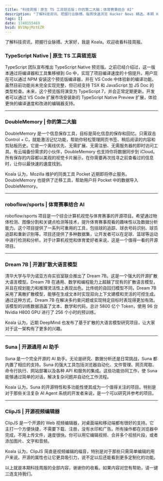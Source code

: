 ```yaml
---
title: "科技周报｜原生 TS 工具链览版；你的第二大脑；体育赛事结合 AI"
description: "了解科技资讯、把握行业脉搏。每周快速浏览 Hacker News 精选。本期 Hacker Newsletter 地址：https://buttondown.com/hacker-newsletter/archive/hacker-newsletter-747/"
tags: []
date: 1748155469
bvid: BV1NpjMztEZR
---
```

了解科技资讯，把握行业脉搏。大家好，我是 Koala。欢迎收看科技周报。

### TypeScript Native | 原生 TS 工具链览版

TypeScript 团队宣布推出 TypeScript Native 预览版。之前已经介绍过，这一版本通过将编译器和工具集移植到 Go 中，实现了项目编译速度的十倍提升。用户现在可以通过 NPM 安装这个预览版编译器，并在 VS Code 中体验新的编译功能。虽然目前功能尚未完全实现完整，但已经支持 TSX 和 JavaScript 加 JS Doc 的类型检查。未来，这个预览版将演变为 TypeScript 7，并会正常定期更新。开发者可以通过 VS Code 扩展市场安装新的 TypeScript Native Preview 扩展，体验更快的编译速度和改进的编辑器支持。

---

### DoubleMemory | 你的第二大脑

DoubleMemory 是一个信息保存工具，目标是简化信息的保存和回忆。只需双击 Control + C，就能激活记忆功能，帮助你轻松管理网页书签、稍后阅读的内容和剪贴板历史。它是一个离线优先、无需扩展、无需注册、无需服务器的即时访问工具。有云端备份需求的小伙伴，DoubleMemory 也支持你将数据同步到 iCloud。所有保存的内容都以美观的视觉卡片展示，在你需要再次找寻之前查看过的信息时，让你以最快速的速度找到。

Koala 认为，Mozilla 维护的同类工具 Pocket 近期即将停止服务。DoubleMemory 也提供了迁移工具，帮助用户将 Pocket 中的数据导入 DoubleMemory。

---

### roboflow/sports | 体育赛事结合 AI

roboflow/sports 项目是一个综合计算机视觉与体育赛事的开源项目。希望通过物体检测、图像分割和关键点检测等技术，提升体育赛事观看的趣味性以及数据分析能力。这个项目提供了一系列可重用的工具，包括球的追踪、球衣号码识别、球员追踪和重新识别等。项目还提供了多种数据集，让开发者可以在足球、篮球等运动中进行检测和分析。对于计算机视觉和体育爱好者来说，这是一个值得一看的开源项目。

---

### Dream 7B | 开源扩散大语言模型

清华大学与华为诺亚方舟实验室联合推出了 Dream 7B。这是一个强大的开源扩散大语言模型。Dream 7B 在通用、数学和编程能力上超越了现有的扩散语言模型，并且在规划能力和推理灵活性上表现出色。比传统的自回归模型不同，Dream 7B 采用了离散扩散模型，能够在生成文本时实现双向上下文建模和灵活的可控生成。通过这种方式，Dream 7B 在解决多约束问题或实现特定目标时表现得更加有效。该模型的训练数据涵盖了文本、数学和代码，总计 5800 亿个 Token，使用 96 台 Nvidia H800 GPU 进行了 256 个小时的预训练。

Koala 认为，近期 DeepMind 也发布了基于扩散的大语言模型研究项目，让大家对于这一架构有了更多的兴趣。

---

### Suna | 开源通用 AI 助手

Suna 是一个完全开源的 AI 助手。无论是研究、数据分析还是日常挑战，Suna 都内置了相应的支持。Suna 的强大工具包括浏览器自动化、文件管理、网页爬取、命令行执行、网站部署以及各种 API 和服务的集成。这些功能协同工作，使 Suna 能够通过简单的对话，解决复杂问题并自动化工作流程。

Koala 认为，Suna 的开源特性和多功能性使其成为一个值得关注的项目。特别是对于那些关注复杂 AI Agent 系统的开发者来说，是一个可以研究并参考的项目。

---

### ClipJS | 开源视频编辑器

ClipJS 是一个开源的 Web 视频编辑器，对桌面端和移动端都有很好的支持。它主打一个方便快捷，不需要下载、注册，没有水印和广告。所有操作都在浏览器中完成，不用上传文件，速度很快。你可以用它编辑视频、合并多个视频片段，或者添加图片、文字和音频。

Koala 认为，ClipJS 简直是视频编辑的福音，特别是对于那些只需简单编辑的用户来说。开源的属性也让它更具吸引力，说不定以后还能看到更多定制化的功能。

以上就是本期科技周报的全部内容，谢谢你的收看。如果内容对您有帮助，请一键三连支持我们。


